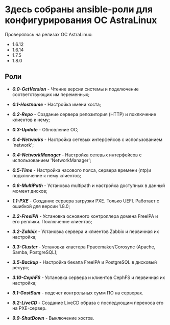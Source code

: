 # Здесь собраны ansible-роли для конфигурирования ОС AstraLinux
Проверялось на релизах ОС AstraLinux:
* 1.6.12
* 1.6.14
* 1.7.5
* 1.8.0

## Роли
* ***0.0-GetVersion*** - Чтение версии системы и подключение соответствующих им переменных;
* ***0.1-Hostname*** - Настройка имени хоста;
* ***0.2-Repo*** - Создание сервера репозитория (HTTP) и поключение клиентов к нему;
* ***0.3-Update*** - Обновление ОС;
* ***0.4-Networks*** - Настройка сетевых интерфейсов с использованием 'network';
* ***0.4-NetworkManager*** - Настройка сетевых интерфейсов с использованием 'NetworkManager';
* ***0.5-Time*** - Настройка часового пояса, сервера времени (ntp)и подключение к нему клиентов;
* ***0.6-MultiPath*** - Установка multipath и настройка доступных в данный момент дисков;

* ***1.1-PXE*** - Создание сервера загрузки PXE. Только UEFI. Работает с ошибкой для версии 1.8.0;

* ***2.2-FreeIPA*** - Установка основного контроллера домена FreeIPA и его реплики. Поключение клиентов;


* ***3.2-Zabbix*** - Установка сервера и клиентов Zabbix и первичная их настройка;
* ***3.3-Cluster*** - Установка кластера Ppacemaker/Corosync (Apache, Samba, PostgreSQL);
* ***3.5-Backup*** - Настройка бекапа FreeIPA и PostgreSQL в дисковый ресурс;
* ***3.10-CephFS*** - Установка сервера и клиентов CephFS и первичная их настройка;

* ***9.1-GostSum*** - подсчет контрольных сумм ПО на серверах.
* ***9.2-LiveCD*** - Создание LiveCD образа с последующим переноса его на PXE-сервер.
* ***9.9-ShutDown*** - Выключение хостов.